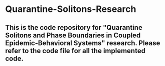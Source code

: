 # Quarantine-Solitons-Research
## This is the code repository for "Quarantine Solitons and Phase Boundaries in Coupled Epidemic-Behavioral Systems" research. Please refer to the code file for all the implemented code.
